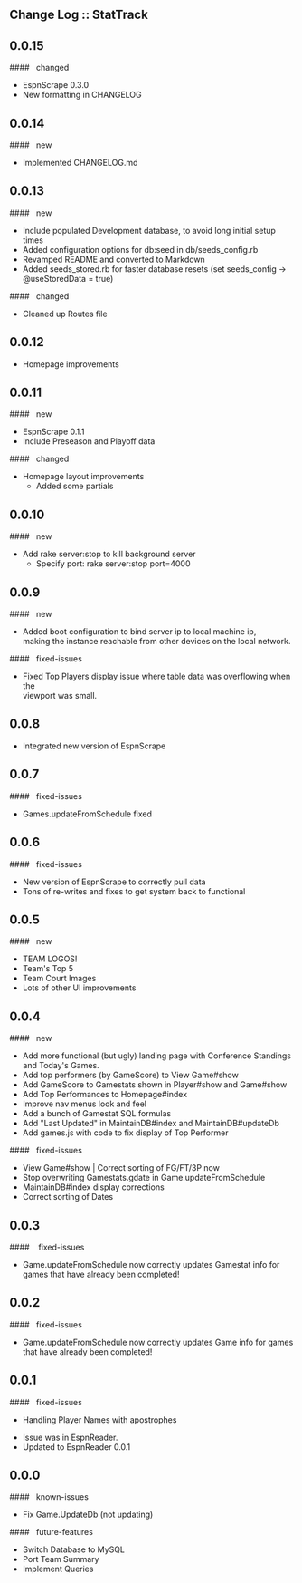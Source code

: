 ## Change Log :: StatTrack

## 0.0.15
####&nbsp;&nbsp;&nbsp;changed
+ EspnScrape 0.3.0
+ New formatting in CHANGELOG

## 0.0.14
####&nbsp;&nbsp;&nbsp;new
+ Implemented CHANGELOG.md

## 0.0.13
####&nbsp;&nbsp;&nbsp;new
+ Include populated Development database, to avoid long initial setup times
+ Added configuration options for db:seed in db/seeds_config.rb
+ Revamped README and converted to Markdown
+ Added seeds_stored.rb for faster database resets (set seeds_config -> @useStoredData = true)

####&nbsp;&nbsp;&nbsp;changed
+ Cleaned up Routes file

## 0.0.12
+ Homepage improvements

## 0.0.11
####&nbsp;&nbsp;&nbsp;new
+ EspnScrape 0.1.1
+ Include Preseason and Playoff data

####&nbsp;&nbsp;&nbsp;changed
+ Homepage layout improvements
  * Added some partials

## 0.0.10
####&nbsp;&nbsp;&nbsp;new
+ Add rake server:stop to kill background server
  * Specify port: rake server:stop port=4000

## 0.0.9
####&nbsp;&nbsp;&nbsp;new
+ Added boot configuration to bind server ip to local machine ip,  
making the instance reachable from other devices on the local network.

####&nbsp;&nbsp;&nbsp;fixed-issues
+ Fixed Top Players display issue where table data was overflowing when the  
viewport was small.

## 0.0.8
+ Integrated new version of EspnScrape

## 0.0.7
####&nbsp;&nbsp;&nbsp;fixed-issues
+ Games.updateFromSchedule fixed

## 0.0.6
####&nbsp;&nbsp;&nbsp;fixed-issues
+ New version of EspnScrape to correctly pull data
+ Tons of re-writes and fixes to get system back to functional

## 0.0.5
####&nbsp;&nbsp;&nbsp;new
+ TEAM LOGOS!
+ Team's Top 5
+ Team Court Images
+ Lots of other UI improvements

## 0.0.4
####&nbsp;&nbsp;&nbsp;new
+ Add more functional (but ugly) landing page with Conference Standings and Today's Games.
+ Add top performers (by GameScore) to View Game#show
+ Add GameScore to Gamestats shown in Player#show and Game#show
+ Add Top Performances to Homepage#index
+ Improve nav menus look and feel
+ Add a bunch of Gamestat SQL formulas
+ Add "Last Updated" in MaintainDB#index and MaintainDB#updateDb
+ Add games.js with code to fix display of Top Performer  

####&nbsp;&nbsp;&nbsp;fixed-issues
+ View Game#show | Correct sorting of FG/FT/3P now
+ Stop overwriting Gamestats.gdate in Game.updateFromSchedule
+ MaintainDB#index display corrections
+ Correct sorting of Dates

## 0.0.3
####&nbsp;&nbsp;&nbsp; fixed-issues
+ Game.updateFromSchedule now correctly updates Gamestat info for games that have already been completed!

## 0.0.2
####&nbsp;&nbsp;&nbsp;fixed-issues
+ Game.updateFromSchedule now correctly updates Game info for games that have already been completed!

## 0.0.1
####&nbsp;&nbsp;&nbsp;fixed-issues
+ Handling Player Names with apostrophes
 * Issue was in EspnReader.
 * Updated to EspnReader 0.0.1

## 0.0.0
####&nbsp;&nbsp;&nbsp;known-issues
+ Fix Game.UpdateDb (not updating)

####&nbsp;&nbsp;&nbsp;future-features
+ Switch Database to MySQL
+ Port Team Summary
+ Implement Queries
